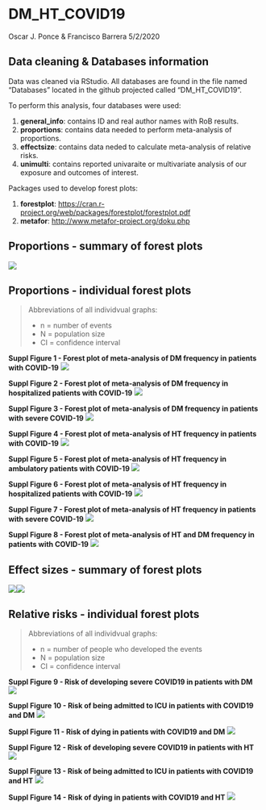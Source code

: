 DM\_HT\_COVID19
================
Oscar J. Ponce & Francisco Barrera
5/2/2020

## Data cleaning & Databases information

Data was cleaned via RStudio. All databases are found in the file named
“Databases” located in the github projected called “DM\_HT\_COVID19”.

To perform this analysis, four databases were used:

1.  **general\_info**: contains ID and real author names with RoB
    results.
2.  **proportions**: contains data needed to perform meta-analysis of
    proportions.
3.  **effectsize**: contains data neded to calculate meta-analysis of
    relative risks.
4.  **unimulti**: contains reported univaraite or multivariate analysis
    of our exposure and outcomes of interest.

Packages used to develop forest plots:

1.  **forestplot**:
    <https://cran.r-project.org/web/packages/forestplot/forestplot.pdf>
2.  **metafor**: <http://www.metafor-project.org/doku.php>

## Proportions - summary of forest plots

![](covid_files/figure-gfm/summary_prevalence_forestplots-1.png)<!-- -->

## Proportions - individual forest plots

> Abbreviations of all individvual graphs:
> 
>   - n = number of events
>   - N = population size
>   - CI = confidence interval

**Suppl Figure 1 - Forest plot of meta-analysis of DM frequency in
patients with COVID-19**
![](covid_files/figure-gfm/forestplot1_prop_DM_overall-1.png)<!-- -->

**Suppl Figure 2 - Forest plot of meta-analysis of DM frequency in
hospitalized patients with COVID-19**
![](covid_files/figure-gfm/forestplot1_prop_DM_inpatients-1.png)<!-- -->

**Suppl Figure 3 - Forest plot of meta-analysis of DM frequency in
patients with severe COVID-19**
![](covid_files/figure-gfm/forestplot1_prop_DM_severe_COVID-19-1.png)<!-- -->

**Suppl Figure 4 - Forest plot of meta-analysis of HT frequency in
patients with COVID-19**
![](covid_files/figure-gfm/forestplot1_prop_HT_COVID19-1.png)<!-- -->

**Suppl Figure 5 - Forest plot of meta-analysis of HT frequency in
ambulatory patients with COVID-19**
![](covid_files/figure-gfm/forestplot1_prop_HT_outpatients_COVID19-1.png)<!-- -->

**Suppl Figure 6 - Forest plot of meta-analysis of HT frequency in
hospitalized patients with COVID-19**
![](covid_files/figure-gfm/forestplot3_prop_HT_inpatient_COVID19-1.png)<!-- -->

**Suppl Figure 7 - Forest plot of meta-analysis of HT frequency in
patients with severe COVID-19**
![](covid_files/figure-gfm/forestplot4_prop_HT__severe_COVID19-1.png)<!-- -->

**Suppl Figure 8 - Forest plot of meta-analysis of HT and DM frequency
in patients with COVID-19**
![](covid_files/figure-gfm/forestplot5_prop_HT_DM_COVID19-1.png)<!-- -->

## Effect sizes - summary of forest plots

![](covid_files/figure-gfm/summary_forestplots-1.png)<!-- -->![](covid_files/figure-gfm/summary_forestplots-2.png)<!-- -->

## Relative risks - individual forest plots

> Abbreviations of all individvual graphs:
> 
>   - n = number of people who developed the events
>   - N = population size
>   - CI = confidence interval

**Suppl Figure 9 - Risk of developing severe COVID19 in patients with
DM**
![](covid_files/figure-gfm/suppl9_rr_DM_severecovid19-1.png)<!-- -->

**Suppl Figure 10 - Risk of being admitted to ICU in patients with
COVID19 and DM**
![](covid_files/figure-gfm/suppl10_rr_DM_icu-1.png)<!-- -->

**Suppl Figure 11 - Risk of dying in patients with COVID19 and DM**
![](covid_files/figure-gfm/suppl11_rr_DM_death-1.png)<!-- -->

**Suppl Figure 12 - Risk of developing severe COVID19 in patients with
HT**
![](covid_files/figure-gfm/suppl12_rr_HT_severecovid19-1.png)<!-- -->

**Suppl Figure 13 - Risk of being admitted to ICU in patients with
COVID19 and HT**
![](covid_files/figure-gfm/suppl13_rr_HT_icu-1.png)<!-- -->

**Suppl Figure 14 - Risk of dying in patients with COVID19 and HT**
![](covid_files/figure-gfm/suppl14_rr_HT_death-1.png)<!-- -->
